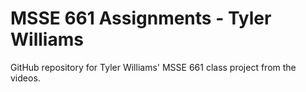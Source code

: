 # MSSE 661 Assignments - Tyler Williams

GitHub repository for Tyler Williams' MSSE 661 class project from the videos.